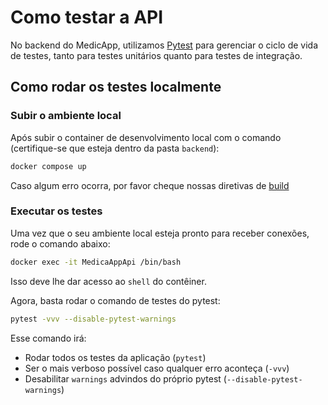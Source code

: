 # Como testar a API

No backend do MedicApp, utilizamos [Pytest](https://docs.pytest.org/en/8.3.x/index.html) para gerenciar o ciclo de vida de testes, tanto para testes unitários quanto para testes de integração.

## Como rodar os testes localmente

### Subir o ambiente local

Após subir o container de desenvolvimento local com o comando (certifique-se que esteja dentro da pasta `backend`):

```bash
docker compose up
```

Caso algum erro ocorra, por favor cheque nossas diretivas de [build](../BUILD.md)

### Executar os testes

Uma vez que o seu ambiente local esteja pronto para receber conexões, rode o comando abaixo:

```bash
docker exec -it MedicaAppApi /bin/bash
```

Isso deve lhe dar acesso ao `shell` do contêiner.

Agora, basta rodar o comando de testes do pytest:

```bash
pytest -vvv --disable-pytest-warnings
```

Esse comando irá:

- Rodar todos os testes da aplicação (`pytest`)
- Ser o mais verboso possível caso qualquer erro aconteça (`-vvv`)
- Desabilitar `warnings` advindos do próprio pytest (`--disable-pytest-warnings`)

